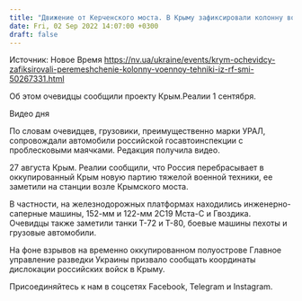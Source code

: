 ```yaml
---
title: "Движение от Керченского моста. В Крыму зафиксировали колонну военной техники РФ — СМИ"
date: Fri, 02 Sep 2022 14:07:00 +0300
draft: false
---
```

Источник: Новое Время https://nv.ua/ukraine/events/krym-ochevidcy-zafiksirovali-peremeshchenie-kolonny-voennoy-tehniki-iz-rf-smi-50267331.html


Об этом очевидцы сообщили проекту Крым.Реалии 1 сентября.

 Видео дня   

По словам очевидцев, грузовики, преимущественно марки УРАЛ, сопровождали автомобили российской госавтоинспекции с проблесковыми маячками. Редакция получила видео.

27 августа Крым. Реалии сообщили, что Россия перебрасывает в оккупированный Крым новую партию тяжелой военной техники, ее заметили на станции возле Крымского моста.

В частности, на железнодорожных платформах находились инженерно-саперные машины, 152-мм и 122-мм 2С19 Мста-С и Гвоздика. Очевидцы также заметили танки Т-72 и Т-80, боевые машины пехоты и грузовые автомобили.

На фоне взрывов на временно оккупированном полуострове Главное управление разведки Украины призвало сообщать координаты дислокации российских войск в Крыму.

Присоединяйтесь к нам в соцсетях Facebook, Telegram и Instagram.
